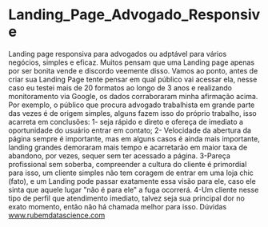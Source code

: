 # Landing_Page_Advogado_Responsive
 Landing page responsiva para advogados ou adptável para vários negócios, simples e eficaz. 
 Muitos pensam que uma Landing page apenas por ser bonita vende e discordo veemente disso. Vamos ao ponto, antes de criar sua Landing Page tente pensar em qual público vai acessar ela, nesse caso eu testei mais de 20 formatos ao longo de 3 anos e realizando monitoramento via Google, os dados corraboraram minha afirmação acima. Por exemplo, o público que procura advogado trabalhista em grande parte das vezes é de origem simples, alguns fazem isso do próprio trabalho, isso acarreta em conclusões: 1- seja rápido e direto e ofereça de imediato a oportunidade do usuário entrar em contato; 2- Velocidade da abertura da página sempre é importante, mas em alguns casos é ainda mais importante, landing grandes demoraram mais tempo e acarretarão em maior taxa de abandono, por vezes, sequer sem ter acessado a página. 3-Pareça profissional sem soberba, compreender a cultura do cliente é primordial para isso, um cliente simples não tem coragem de entrar em uma loja chic (fato), e um Landing pode passar exatamente essa visão para ele, caso ele sinta que aquele lugar "não é para ele" a fuga ocorrerá. 4-Um cliente nesse tipo de perfil que atendimento imediato, talvez seja sua principal dor no exato momento, então não há chamada melhor para isso. 
 Dúvidas www.rubemdatascience.com
